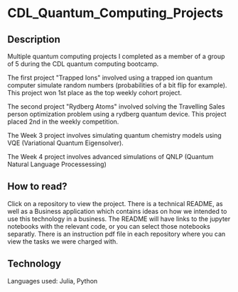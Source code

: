 # CDL_Quantum_Computing_Projects

## Description

Multiple quantum computing projects I completed as a member of a group of 5 during the CDL quantum computing bootcamp.


The first project "Trapped Ions" involved using a trapped ion quantum computer simulate random numbers (probabilities of a bit flip for example). This project won 1st place as the top weekly cohort project.

The second project "Rydberg Atoms" involved solving the Travelling Sales person optimization problem using a rydberg quantum device. This project placed 2nd in the weekly competition.

The Week 3 project involves simulating quantum chemistry models using VQE (Variational Quantum Eigensolver).

The Week 4 project involves advanced simulations of QNLP (Quantum Natural Language Processessing)

## How to read?

Click on a repository to view the project. There is a technical README, as well as a Business application which contains ideas on how we intended to use this technology in a business. The README will have links to the jupyter notebooks with the relevant code, or you can select those notebooks separatly. There is an instruction pdf file in each repository where you can view the tasks we were charged with. 


## Technology

Languages used: Julia, Python
